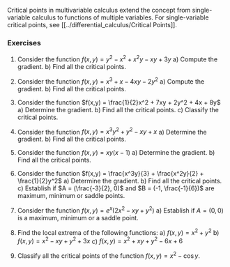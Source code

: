 ---
---

Critical points in multivariable calculus extend the concept from single-variable calculus to functions of multiple variables. For single-variable critical points, see [[../differential_calculus/Critical Points]].
### Exercises

1. Consider the function $f(x,y) = y^2 - x^2 + x^2y - xy + 3y$
   a) Compute the gradient.
   b) Find all the critical points.

2. Consider the function $f(x,y) = x^3 + x - 4xy - 2y^2$
   a) Compute the gradient.
   b) Find all the critical points.

3. Consider the function $f(x,y) = \frac{1}{2}x^2 + 7xy + 2y^2 + 4x + 8y$
   a) Determine the gradient.
   b) Find all the critical points.
   c) Classify the critical points.

4. Consider the function $f(x,y) = x^3y^2+y^2-xy+x$
   a) Determine the gradient.
   b) Find all the critical points.

5. Consider the function $f(x,y) = xy(x-1)$
   a) Determine the gradient.
   b) Find all the critical points.

6. Consider the function $f(x,y) = \frac{x^3y}{3} + \frac{x^2y}{2} + \frac{1}{2}y^2$
   a) Determine the gradient.
   b) Find all the critical points.
   c) Establish if $A = (\frac{-3}{2}, 0)$ and $B = (-1, \frac{-1}{6})$ are maximum, minimum or saddle points.

7. Consider the function $f(x,y) = e^x(2x^2-xy+y^2)$
   a) Establish if $A = (0,0)$ is a maximum, minimum or a saddle point.

8. Find the local extrema of the following functions:
   a) $f(x, y) = x^2+y^2$
   b) $f(x, y) = x^2-xy+y^2+3x$
   c) $f(x, y) = x^2+xy+y^2-6x+6$

9. Classify all the critical points of the function $f(x, y) = x^2 - \cos y$.